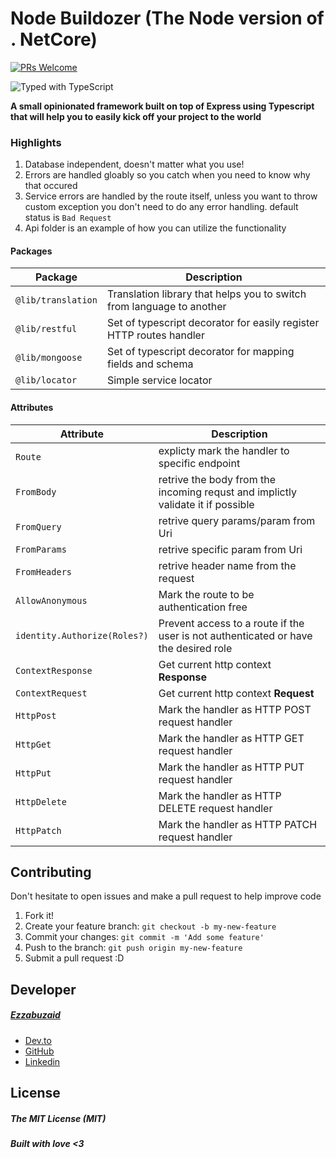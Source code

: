 # Node Buildozer (The Node version of . NetCore)

  [![PRs Welcome](https://img.shields.io/badge/PRs-welcome-brightgreen.svg)](https://github.com/ezzabuzaid/document-storage/pulls) 

![Typed with TypeScript](https://flat.badgen.net/badge/icon/Typed?icon=typescript&label&labelColor=blue&color=555555)

**A small opinionated framework built on top of Express using Typescript that will help you to easily kick off your project to the world**

### Highlights

1. Database independent, doesn't matter what you use!
2. Errors are handled gloably so you catch when you need to know why that occured
3. Service errors are handled by the route itself, unless you want to throw custom exception you don't need to do any error handling. default status is `Bad Request`
4. Api folder is an example of how you can utilize the functionality

#### Packages

| Package                   | Description                                                                         
| ------------------------- | ----------------------------------------------------------------------------------- |
| `@lib/translation` | Translation library that helps you to switch from language to another
| `@lib/restful` | Set of typescript decorator for easily register HTTP routes handler 
| `@lib/mongoose` | Set of typescript decorator for mapping fields and schema
| `@lib/locator` | Simple service locator

#### Attributes

| Attribute                   | Description                                                                         
| ------------------------- | ----------------------------------------------------------------------------------- |
| `Route` | explicty mark the handler to specific endpoint
| `FromBody` | retrive the body from the incoming requst and implictly validate it if possible
| `FromQuery` | retrive query params/param from Uri
| `FromParams` | retrive specific param from Uri
| `FromHeaders` | retrive header name from the request
| `AllowAnonymous` | Mark the route to be authentication free
| `identity.Authorize(Roles?)` | Prevent access to a route if the user is not authenticated or have the desired role
| `ContextResponse` | Get current http context **Response**
| `ContextRequest` | Get current http context **Request**
| `HttpPost` | Mark the handler as HTTP POST request handler
| `HttpGet` | Mark the handler as HTTP GET request handler
| `HttpPut` | Mark the handler as HTTP PUT request handler
| `HttpDelete` | Mark the handler as HTTP DELETE request handler
| `HttpPatch` | Mark the handler as HTTP PATCH request handler

## Contributing

Don't hesitate to open issues and make a pull request to help improve code

1.  Fork it!
2.  Create your feature branch: `git checkout -b my-new-feature`
3.  Commit your changes: `git commit -m 'Add some feature'`
4.  Push to the branch: `git push origin my-new-feature`
5.  Submit a pull request :D

## Developer

##### [Ezzabuzaid](mailto:ezzabuzaid@hotmail.com)

* [Dev.to](https://dev.to/ezzabuzaid)
* [GitHub](https://github.com/ezzabuzaid)
* [Linkedin](https://www.linkedin.com/in/ezzabuzaid)

## License

##### The MIT License (MIT)

##### Built with love <3
